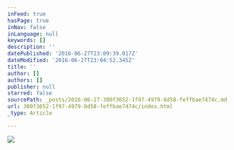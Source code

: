 ```yaml
---
inFeed: true
hasPage: true
inNav: false
inLanguage: null
keywords: []
description: ''
datePublished: '2016-06-27T23:09:39.017Z'
dateModified: '2016-06-27T23:04:52.345Z'
title: ''
author: []
authors: []
publisher: null
starred: false
sourcePath: _posts/2016-06-27-300f3652-1f97-4979-8d58-feffbae7474c.md
url: 300f3652-1f97-4979-8d58-feffbae7474c/index.html
_type: Article

---
```

![](https://the-grid-user-content.s3-us-west-2.amazonaws.com/f36ec69e-f19f-4d10-b6dd-1e4b7ee8633c.jpg)